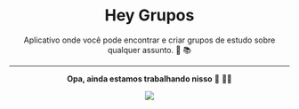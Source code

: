 <h1 align="center">Hey Grupos</h1>

<p align="center">
Aplicativo onde você pode encontrar e criar grupos de estudo sobre qualquer assunto. 📖 📚
</p>

---

<p align="center">
<strong>Opa, ainda estamos trabalhando nisso</strong> 🚧 👷‍♂️
</p>

<div align="center">
<img src="https://media.giphy.com/media/nGMnDqebzDcfm/giphy.gif" />
</div>

<!-- <p aling="center">
  <a href="#fearures">Features</a> •
  <a href="#pre-requisito">Pré-Requisitos</a> •
  <a href="#demonstraçao">Demonstração</a> •
  <a href="#tecnologias">Tecnologias</a> •
  <a href="#autor">Autor</a>
</p>

---

# Features

- [x] Cadastro e Login de usuário
- [x] Criação de salas de conversa
- [x] Envio de mensagem

---

# Demonstração -->
